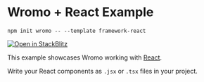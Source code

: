 # Wromo + React Example

```
npm init wromo -- --template framework-react
```

[![Open in StackBlitz](https://developer.stackblitz.com/img/open_in_stackblitz.svg)](https://stackblitz.com/github/withwromo/wromo/tree/latest/examples/framework-react)

This example showcases Wromo working with [React](https://reactjs.org/).

Write your React components as `.jsx` or `.tsx` files in your project.
